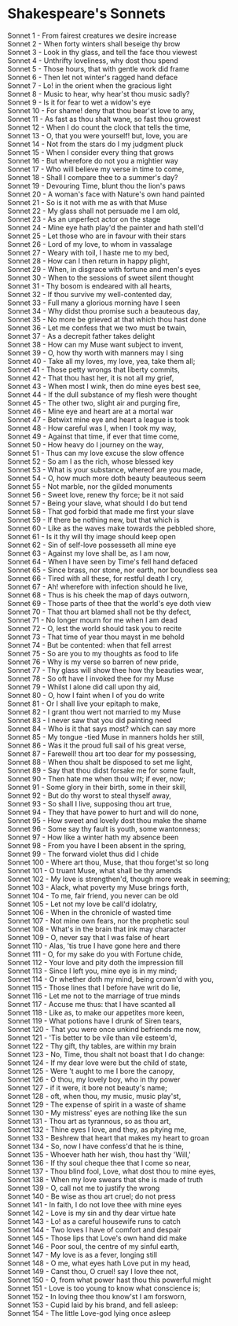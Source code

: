 <!-- ======================================================================
--- Search engine
title:          Shakespeare's Sonnets
keywords:       sonnets
description:    Sonnets of William Shakespeare.
--- Menu system
order:          60
text:           Sonnets
hidden:         false
umbel:          false
--- Page properties
id:             
document:       
layout:         
---$-left:         
======================================================================= -->

# Shakespeare's Sonnets

Sonnet 1	-	From fairest creatures we desire increase  
Sonnet 2	-	When forty winters shall beseige thy brow  
Sonnet 3	-	Look in thy glass, and tell the face thou viewest  
Sonnet 4	-	Unthrifty loveliness, why dost thou spend  
Sonnet 5	-	Those hours, that with gentle work did frame  
Sonnet 6	-	Then let not winter's ragged hand deface  
Sonnet 7	-	Lo! in the orient when the gracious light  
Sonnet 8	-	Music to hear, why hear'st thou music sadly?  
Sonnet 9	-	Is it for fear to wet a widow's eye  
Sonnet 10	-	For shame! deny that thou bear'st love to any,  
Sonnet 11	-	As fast as thou shalt wane, so fast thou growest  
Sonnet 12	-	When I do count the clock that tells the time,  
Sonnet 13	-	O, that you were yourself! but, love, you are  
Sonnet 14	-	Not from the stars do I my judgment pluck  
Sonnet 15	-	When I consider every thing that grows  
Sonnet 16	-	But wherefore do not you a mightier way  
Sonnet 17	-	Who will believe my verse in time to come,  
Sonnet 18	-	Shall I compare thee to a summer's day?  
Sonnet 19	-	Devouring Time, blunt thou the lion's paws  
Sonnet 20	-	A woman's face with Nature's own hand painted  
Sonnet 21	-	So is it not with me as with that Muse  
Sonnet 22	-	My glass shall not persuade me I am old,  
Sonnet 23	-	As an unperfect actor on the stage  
Sonnet 24	-	Mine eye hath play'd the painter and hath stell'd  
Sonnet 25	-	Let those who are in favour with their stars  
Sonnet 26	-	Lord of my love, to whom in vassalage  
Sonnet 27	-	Weary with toil, I haste me to my bed,  
Sonnet 28	-	How can I then return in happy plight,  
Sonnet 29	-	When, in disgrace with fortune and men's eyes  
Sonnet 30	-	When to the sessions of sweet silent thought  
Sonnet 31	-	Thy bosom is endeared with all hearts,  
Sonnet 32	-	If thou survive my well-contented day,  
Sonnet 33	-	Full many a glorious morning have I seen  
Sonnet 34	-	Why didst thou promise such a beauteous day,  
Sonnet 35	-	No more be grieved at that which thou hast done  
Sonnet 36	-	Let me confess that we two must be twain,  
Sonnet 37	-	As a decrepit father takes delight  
Sonnet 38	-	How can my Muse want subject to invent,  
Sonnet 39	-	O, how thy worth with manners may I sing  
Sonnet 40	-	Take all my loves, my love, yea, take them all;  
Sonnet 41	-	Those petty wrongs that liberty commits,  
Sonnet 42	-	That thou hast her, it is not all my grief,  
Sonnet 43	-	When most I wink, then do mine eyes best see,  
Sonnet 44	-	If the dull substance of my flesh were thought  
Sonnet 45	-	The other two, slight air and purging fire,  
Sonnet 46	-	Mine eye and heart are at a mortal war  
Sonnet 47	-	Betwixt mine eye and heart a league is took  
Sonnet 48	-	How careful was I, when I took my way,  
Sonnet 49	-	Against that time, if ever that time come,  
Sonnet 50	-	How heavy do I journey on the way,  
Sonnet 51	-	Thus can my love excuse the slow offence  
Sonnet 52	-	So am I as the rich, whose blessed key  
Sonnet 53	-	What is your substance, whereof are you made,  
Sonnet 54	-	O, how much more doth beauty beauteous seem  
Sonnet 55	-	Not marble, nor the gilded monuments  
Sonnet 56	-	Sweet love, renew thy force; be it not said  
Sonnet 57	-	Being your slave, what should I do but tend  
Sonnet 58	-	That god forbid that made me first your slave  
Sonnet 59	-	If there be nothing new, but that which is  
Sonnet 60	-	Like as the waves make towards the pebbled shore,  
Sonnet 61	-	Is it thy will thy image should keep open  
Sonnet 62	-	Sin of self-love possesseth all mine eye  
Sonnet 63	-	Against my love shall be, as I am now,  
Sonnet 64	-	When I have seen by Time's fell hand defaced  
Sonnet 65	-	Since brass, nor stone, nor earth, nor boundless sea  
Sonnet 66	-	Tired with all these, for restful death I cry,  
Sonnet 67	-	Ah! wherefore with infection should he live,  
Sonnet 68	-	Thus is his cheek the map of days outworn,  
Sonnet 69	-	Those parts of thee that the world's eye doth view  
Sonnet 70	-	That thou art blamed shall not be thy defect,  
Sonnet 71	-	No longer mourn for me when I am dead  
Sonnet 72	-	O, lest the world should task you to recite  
Sonnet 73	-	That time of year thou mayst in me behold  
Sonnet 74	-	But be contented: when that fell arrest  
Sonnet 75	-	So are you to my thoughts as food to life  
Sonnet 76	-	Why is my verse so barren of new pride,  
Sonnet 77	-	Thy glass will show thee how thy beauties wear,  
Sonnet 78	-	So oft have I invoked thee for my Muse  
Sonnet 79	-	Whilst I alone did call upon thy aid,  
Sonnet 80	-	O, how I faint when I of you do write  
Sonnet 81	-	Or I shall live your epitaph to make,  
Sonnet 82	-	I grant thou wert not married to my Muse  
Sonnet 83	-	I never saw that you did painting need  
Sonnet 84	-	Who is it that says most? which can say more  
Sonnet 85	-	My tongue -tied Muse in manners holds her still,  
Sonnet 86	-	Was it the proud full sail of his great verse,  
Sonnet 87	-	Farewell! thou art too dear for my possessing,  
Sonnet 88	-	When thou shalt be disposed to set me light,  
Sonnet 89	-	Say that thou didst forsake me for some fault,  
Sonnet 90	-	Then hate me when thou wilt; if ever, now;  
Sonnet 91	-	Some glory in their birth, some in their skill,  
Sonnet 92	-	But do thy worst to steal thyself away,  
Sonnet 93	-	So shall I live, supposing thou art true,  
Sonnet 94	-	They that have power to hurt and will do none,  
Sonnet 95	-	How sweet and lovely dost thou make the shame  
Sonnet 96	-	Some say thy fault is youth, some wantonness;  
Sonnet 97	-	How like a winter hath my absence been  
Sonnet 98	-	From you have I been absent in the spring,  
Sonnet 99	-	The forward violet thus did I chide  
Sonnet 100	-	Where art thou, Muse, that thou forget'st so long  
Sonnet 101	-	O truant Muse, what shall be thy amends  
Sonnet 102	-	My love is strengthen'd, though more weak in seeming;  
Sonnet 103	-	Alack, what poverty my Muse brings forth,  
Sonnet 104	-	To me, fair friend, you never can be old  
Sonnet 105	-	Let not my love be call'd idolatry,  
Sonnet 106	-	When in the chronicle of wasted time  
Sonnet 107	-	Not mine own fears, nor the prophetic soul  
Sonnet 108	-	What's in the brain that ink may character  
Sonnet 109	-	O, never say that I was false of heart  
Sonnet 110	-	Alas, 'tis true I have gone here and there  
Sonnet 111	-	O, for my sake do you with Fortune chide,  
Sonnet 112	-	Your love and pity doth the impression fill  
Sonnet 113	-	Since I left you, mine eye is in my mind;  
Sonnet 114	-	Or whether doth my mind, being crown'd with you,  
Sonnet 115	-	Those lines that I before have writ do lie,  
Sonnet 116	-	Let me not to the marriage of true minds  
Sonnet 117	-	Accuse me thus: that I have scanted all  
Sonnet 118	-	Like as, to make our appetites more keen,  
Sonnet 119	-	What potions have I drunk of Siren tears,  
Sonnet 120	-	That you were once unkind befriends me now,  
Sonnet 121	-	'Tis better to be vile than vile esteem'd,  
Sonnet 122	-	Thy gift, thy tables, are within my brain  
Sonnet 123	-	No, Time, thou shalt not boast that I do change:  
Sonnet 124	-	If my dear love were but the child of state,  
Sonnet 125	-	Were 't aught to me I bore the canopy,  
Sonnet 126	-	O thou, my lovely boy, who in thy power  
Sonnet 127	-	if it were, it bore not beauty's name;  
Sonnet 128	-	oft, when thou, my music, music play'st,  
Sonnet 129	-	The expense of spirit in a waste of shame  
Sonnet 130	-	My mistress' eyes are nothing like the sun  
Sonnet 131	-	Thou art as tyrannous, so as thou art,  
Sonnet 132	-	Thine eyes I love, and they, as pitying me,  
Sonnet 133	-	Beshrew that heart that makes my heart to groan  
Sonnet 134	-	So, now I have confess'd that he is thine,  
Sonnet 135	-	Whoever hath her wish, thou hast thy 'Will,'  
Sonnet 136	-	If thy soul cheque thee that I come so near,  
Sonnet 137	-	Thou blind fool, Love, what dost thou to mine eyes,  
Sonnet 138	-	When my love swears that she is made of truth  
Sonnet 139	-	O, call not me to justify the wrong  
Sonnet 140	-	Be wise as thou art cruel; do not press  
Sonnet 141	-	In faith, I do not love thee with mine eyes  
Sonnet 142	-	Love is my sin and thy dear virtue hate  
Sonnet 143	-	Lo! as a careful housewife runs to catch  
Sonnet 144	-	Two loves I have of comfort and despair  
Sonnet 145	-	Those lips that Love's own hand did make  
Sonnet 146	-	Poor soul, the centre of my sinful earth,  
Sonnet 147	-	My love is as a fever, longing still  
Sonnet 148	-	O me, what eyes hath Love put in my head,  
Sonnet 149	-	Canst thou, O cruel! say I love thee not,  
Sonnet 150	-	O, from what power hast thou this powerful might  
Sonnet 151	-	Love is too young to know what conscience is;  
Sonnet 152	-	In loving thee thou know'st I am forsworn,  
Sonnet 153	-	Cupid laid by his brand, and fell asleep:  
Sonnet 154	-	The little Love-god lying once asleep  